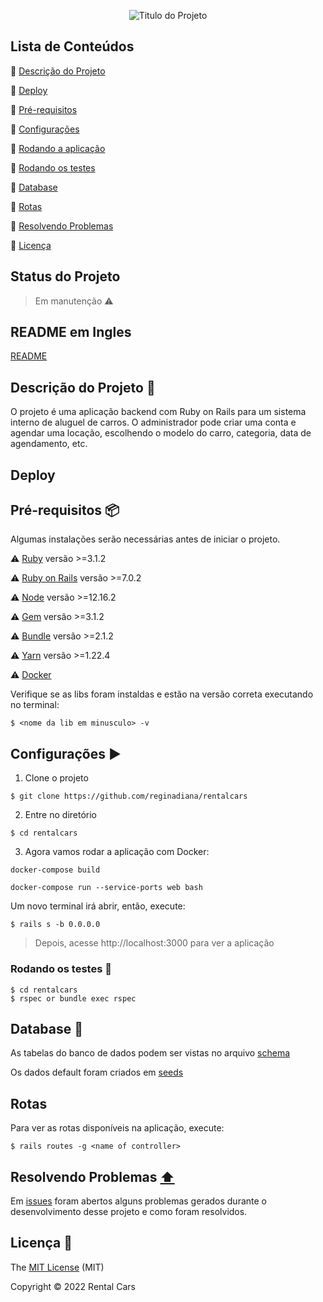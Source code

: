 <p align="center">
  <img src="https://user-images.githubusercontent.com/46378210/81428957-76295000-9133-11ea-910a-ccbdf88e32ba.png" alt="Titulo do Projeto"/>
</p>

## Lista de Conteúdos

:small_orange_diamond: [Descrição do Projeto](#descrição-do-projeto-checkered_flag)

:small_orange_diamond: [Deploy](#deploy)

:small_orange_diamond: [Pré-requisitos](#pré-requisitos-package)

:small_orange_diamond: [Configurações](#configurações-arrow_forward)

:small_orange_diamond: [Rodando a aplicação](#rodando-a-aplicação)

:small_orange_diamond: [Rodando os testes](#rodando-os-testes-memo)

:small_orange_diamond: [Database](#database-floppy_disk)

:small_orange_diamond: [Rotas](#rotas)

:small_orange_diamond: [Resolvendo Problemas](#resolvendo-problemas-arrow_up)

:small_orange_diamond: [Licença](#licença-trident)

## Status do Projeto

> Em manutenção :warning:

## README em Ingles

[README](https://github.com/Diana-ops/rental-cars-treina-dev-1/blob/master/README-ENG.md)

## Descrição do Projeto :checkered_flag:

O projeto é uma aplicação backend com Ruby on Rails para um sistema interno de aluguel de carros. O administrador pode criar uma conta e agendar uma locação, escolhendo o modelo do carro, categoria, data de agendamento, etc. 

## Deploy 

## Pré-requisitos :package:

Algumas instalações serão necessárias antes de iniciar o projeto. 

:warning: [Ruby](https://www.ruby-lang.org/pt/documentation/installation/) versão >=3.1.2

:warning: [Ruby on Rails](https://guides.rubyonrails.org/getting_started.html) versão >=7.0.2

:warning: [Node](https://nodejs.org/en/download/) versão >=12.16.2

:warning: [Gem](https://rubygems.org/pages/download?locale=pt-BR) versão >=3.1.2

:warning: [Bundle](https://bundler.io/man/bundle-install.1.html) versão >=2.1.2

:warning: [Yarn](https://classic.yarnpkg.com/pt-BR/docs/install/#windows-stable) versão >=1.22.4

:warning: [Docker](https://docs.docker.com/engine/install/ubuntu/)

Verifique se as libs foram instaldas e estão na versão correta executando no terminal:

```
$ <nome da lib em minusculo> -v 
```

## Configurações :arrow_forward:

1. Clone o projeto

```
$ git clone https://github.com/reginadiana/rentalcars
```

2. Entre no diretório

```
$ cd rentalcars
```

3. Agora vamos rodar a aplicação com Docker:

`docker-compose build`

`docker-compose run --service-ports web bash`

Um novo terminal irá abrir, então, execute:

```
$ rails s -b 0.0.0.0
```

> Depois, acesse http://localhost:3000 para ver a aplicação


### Rodando os testes :memo:

```
$ cd rentalcars
$ rspec or bundle exec rspec
```

## Database :floppy_disk:

As tabelas do banco de dados podem ser vistas no arquivo [schema](https://github.com/Diana-ops/rental-cars-treina-dev-1/blob/master/db/schema.rb)

Os dados default foram criados em [seeds](https://github.com/Diana-ops/rental-cars-treina-dev-1/blob/master/db/seeds.rb)

## Rotas

Para ver as rotas disponíveis na aplicação, execute: 

```
$ rails routes -g <name of controller>
```

## Resolvendo Problemas [:arrow_up:](#lista-de-conteúdos)

Em [issues](https://github.com/Diana-ops/rental-cars-treina-dev-1/issues) foram abertos alguns problemas gerados durante o desenvolvimento desse projeto e como foram resolvidos. 

## Licença :trident:

The [MIT License](https://github.com/Diana-ops/rental-cars-treina-dev-1/blob/master/LICENSE) (MIT)

Copyright :copyright: 2022 Rental Cars
